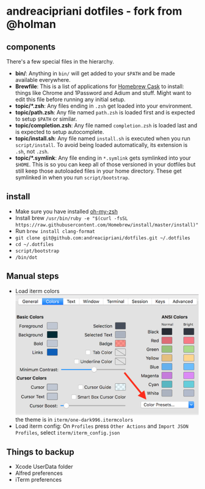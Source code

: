 # andreacipriani dotfiles - fork from @holman

## components

There's a few special files in the hierarchy.

- **bin/**: Anything in `bin/` will get added to your `$PATH` and be made
  available everywhere.
- **Brewfile**: This is a list of applications for [Homebrew Cask](https://caskroom.github.io) to install: things like Chrome and 1Password and Adium and stuff. Might want to edit this file before running any initial setup.
- **topic/\*.zsh**: Any files ending in `.zsh` get loaded into your
  environment.
- **topic/path.zsh**: Any file named `path.zsh` is loaded first and is
  expected to setup `$PATH` or similar.
- **topic/completion.zsh**: Any file named `completion.zsh` is loaded
  last and is expected to setup autocomplete.
- **topic/install.sh**: Any file named `install.sh` is executed when you run `script/install`. To avoid being loaded automatically, its extension is `.sh`, not `.zsh`.
- **topic/\*.symlink**: Any file ending in `*.symlink` gets symlinked into
  your `$HOME`. This is so you can keep all of those versioned in your dotfiles
  but still keep those autoloaded files in your home directory. These get
  symlinked in when you run `script/bootstrap`.

## install

- Make sure you have installed [oh-my-zsh](https://github.com/robbyrussell/oh-my-zsh)
- Install brew `/usr/bin/ruby -e "$(curl -fsSL https://raw.githubusercontent.com/Homebrew/install/master/install)"`
- Run `brew install clang-format`
- `git clone git@github.com:andreacipriani/dotfiles.git ~/.dotfiles`
- `cd ~/.dotfiles`
- `script/bootstrap`
- `/bin/dot`

## Manual steps

- Load iterm colors ![iterm colors](documentation/img/iterm-load-colors.png) the theme is in `iterm/one-dark996.itermcolors`
- Load iterm config: On `Profiles` press `Other Actions` and `Import JSON Profiles`, select `iterm/iterm_config.json`

## Things to backup

- Xcode UserData folder
- Alfred preferences
- iTerm preferences
